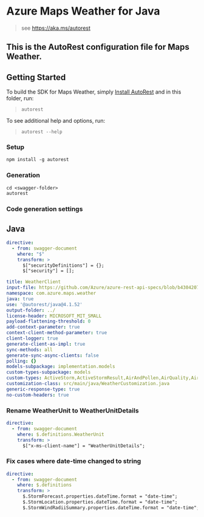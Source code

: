 # Azure Maps Weather for Java

> see https://aka.ms/autorest

This is the AutoRest configuration file for Maps Weather.
---
## Getting Started

To build the SDK for Maps Weather, simply [Install AutoRest](https://aka.ms/autorest) and in this folder, run:

> `autorest`

To see additional help and options, run:

> `autorest --help`

### Setup
```ps
npm install -g autorest
```

### Generation

```ps
cd <swagger-folder>
autorest
```

### Code generation settings

## Java

``` yaml
directive:
  - from: swagger-document
    where: "$"
    transform: >
      $["securityDefinitions"] = {};
      $["security"] = [];

title: WeatherClient
input-file: https://github.com/Azure/azure-rest-api-specs/blob/b43042075540b8d67cce7d3d9f70b9b9f5a359da/specification/maps/data-plane/Weather/stable/1.1/weather.json
namespace: com.azure.maps.weather
java: true
use: '@autorest/java@4.1.52'
output-folder: ../
license-header: MICROSOFT_MIT_SMALL
payload-flattening-threshold: 0
add-context-parameter: true
context-client-method-parameter: true
client-logger: true
generate-client-as-impl: true
sync-methods: all
generate-sync-async-clients: false
polling: {}
models-subpackage: implementation.models
custom-types-subpackage: models
custom-types: ActiveStorm,ActiveStormResult,AirAndPollen,AirQuality,AirQualityResult,AlertDetails,BasinId,ColorValue,CurrentConditions,CurrentConditionsResult,DailyAirQuality,DailyAirQualityForecastResult,DailyDuration,DailyForecast,DailyForecastDetail,DailyForecastResult,DailyForecastSummary,DailyHistoricalActuals,DailyHistoricalActualsResult,DailyHistoricalNormals,DailyHistoricalNormalsResult,DailyHistoricalRecords,DailyHistoricalRecordsResult,DailyIndex,DailyIndicesResult,DayQuarter,DegreeDaySummary,DominantPollutant,ForecastInterval,HazardDetail,HazardIndex,HourlyDuration,HourlyForecast,HourlyForecastResult,IconCode,IntervalSummary,LatestStatus,LatestStatusKeyword,LocalSource,MinuteForecastResult,MinuteForecastSummary,PastHoursTemperature,Pollutant,PollutantType,PrecipitationSummary,PrecipitationType,PressureTendency,QuarterDayForecast,QuarterDayForecastResult,RadiusSector,SevereWeatherAlert,SevereWeatherAlertDescription,SevereWeatherAlertsResult,StormForecast,StormForecastResult,StormLocation,StormLocationsResult,StormSearchResult,StormSearchResultItem,StormWindRadiiSummary,SunGlare,TemperatureSummary,UnitType,WaypointForecast,WeatherAlongRoutePrecipitation,WeatherAlongRouteResult,WeatherAlongRouteSummary,WeatherDataUnit,WeatherHazards,WeatherNotification,WeatherUnitDetails,WeatherValueMaxMinAvg,WeatherValueRange,WeatherValueYear,WeatherValueYearMax,WeatherValueYearMaxMinAvg,WeatherWindow,WindDetails,WindDirection
customization-class: src/main/java/WeatherCustomization.java
generic-response-type: true
no-custom-headers: true

```

### Rename WeatherUnit to WeatherUnitDetails

``` yaml
directive:
  - from: swagger-document
    where: $.definitions.WeatherUnit
    transform: >
      $["x-ms-client-name"] = "WeatherUnitDetails";
```

### Fix cases where date-time changed to string

``` yaml
directive:
  - from: swagger-document
    where: $.definitions
    transform: >
      $.StormForecast.properties.dateTime.format = "date-time";
      $.StormLocation.properties.dateTime.format = "date-time";
      $.StormWindRadiiSummary.properties.dateTime.format = "date-time";
```
